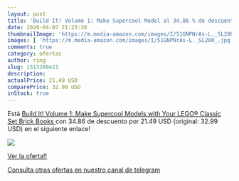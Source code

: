 ```yaml
---
layout: post
title: 'Build It! Volume 1: Make Supercool Model al 34.86 % de descuento'
date: 2020-04-07 21:23:30
thumbnailImage: 'https://m.media-amazon.com/images/I/51GNPNrAs-L._SL200_.jpg'
images: [ 'https://m.media-amazon.com/images/I/51GNPNrAs-L._SL200_.jpg' ]
comments: true
category: ofertas
author: ring
slug: 1513260421
description:
actualPrice: 21.49 USD
comparePrice: 32.99 USD
inStock: true
---
```


Está [Build It! Volume 1: Make Supercool Models with Your LEGO® Classic Set  Brick Books ](https://www.amazon.com/dp/1513260421/?tag=redken08-20) con 34.86 de descuento por 21.49 USD (original: 32.99 USD) en el siguiente enlace!

[![](https://m.media-amazon.com/images/I/51GNPNrAs-L._SL200_.jpg)](https://www.amazon.com/dp/1513260421/?tag=redken08-20)

[Ver la oferta!!](https://www.amazon.com/dp/1513260421/?tag=redken08-20)

[Consulta otras ofertas en nuestro canal de telegram](https://t.me/s/ofertas25)
